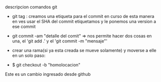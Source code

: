 descripcion comandos git
- git tag : creamos una etiqueta para el commit en curso de esta manera en ves usar el SHA del commit etiquetamos y le ponemos una version a ese commit
- git commit -am "detalle del comit" => nos permite hacer dos cosas en una, el 'git add .' y el 'git commit -m "mensaje"'

- crear una rama(si ya esta creada se mueve solamente) y moverse a elle en un solo paso:
- $ git checkout -b "homolocacion"

Este es un cambio ingresado desde github
